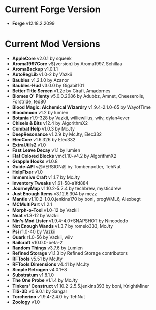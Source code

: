 Current Forge Version
=
- **Forge** v12.18.2.2099

Current Mod Versions
=
- **AppleCore** v2.0.1 by squeek
- **Aroma1997Core** v${version} by Aroma1997, Schillaa
- **AromaBackup** v1.0.1.1
- **AutoRegLib** v1.0-2 by Vazkii
- **Baubles** v1.2.1.0 by Azanor
- **Baubles-Hud** v3.0.0 by Gigabit101
- **Better Title Screen** v1.2e by Girafi, Amadornes
- **Biomes O' Plenty** v5.0.0.2086 by Adubbz, Amnet, Cheeserolls, Forstride, ted80
- **Blood Magic: Alchemical Wizardry** v1.9.4-2.1.0-65 by WayofTime
- **Bloodmoon** v1.2 by lumien
- **Botania** r1.9-328 by Vazkii, williewillus, wiiv, dylan4ever
- **Chisels & Bits** v12.4 by AlgorithmX2
- **Combat Help** v1.0.3 by McJty
- **DeepResonance** v1.2.9 by McJty, Elec332
- **ElecCore** v1.6.326 by Elec332
- **ExtraUtils2** v1.0
- **Fast Leave Decay** v1.1 by lumien
- **Flat Colored Blocks** vmc1.10-v4.2 by AlgorithmX2
- **Grapple Hooks** v1.0.8
- **Guide-API** v@VERSION@ by Tombenpotter, TehNut
- **HelpFixer** v1.0
- **Immersive Craft** v1.1.7 by McJty
- **Inventory Tweaks** v1.61-58-a1fd884
- **JourneyMap** v1.10.2-5.2.4 by techbrew, mysticdrew
- **Just Enough Items** v3.12.6.304 by mezz
- **Mantle** v1.10.2-1.0.0.jenkins170 by boni, progWML6, Alexbegt
- **MCMultiPart** v1.2.1
- **Morph-o-Tool** v1.0-12 by Vazkii
- **Neat** v1.3-12 by Vazkii
- **Nin's Mod Lister** v1.9.4-4.0+SNAPSHOT by Nincodedo
- **Not Enough Wands** v1.3.7 by romelo333, McJty
- **Psi** r1.0-40 by Vazkii
- **Quark** r1.0-56 by Vazkii, wiiv
- **Railcraft** v10.0.0-beta-2
- **Random Things** v3.7.6 by Lumien
- **Refined Storage** v1.1.3 by Refined Storage contributors
- **RFTools** v5.51 by McJty
- **RFTools Dimensions** v4.41 by McJty
- **Simple Retrogen** v4.0.1+8
- **Substratum** v1.8.1.0
- **The One Probe** v1.1.4 by McJty
- **Tinkers' Construct** v1.10.2-2.5.5.jenkins393 by boni, KnightMiner
- **TIS-3D** v0.9.0.1 by Sangar
- **Torcherino** v1.9.4-2.4.0 by TehNut
- **Zoology** v1.0
